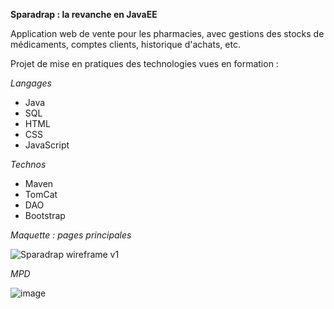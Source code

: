 **Sparadrap : la revanche en JavaEE**

Application web de vente pour les pharmacies, avec gestions des stocks de médicaments, comptes clients, historique d'achats, etc.

Projet de mise en pratiques des technologies vues en formation :

_Langages_ 
- Java
- SQL
- HTML
- CSS
- JavaScript

_Technos_
- Maven
- TomCat
- DAO
- Bootstrap

_Maquette : pages principales_

![Sparadrap wireframe v1](https://github.com/starmnuch/sparadrap_ee/assets/141212145/3714a79b-cfc1-4491-92ff-c18ebdedf412)

_MPD_

![image](https://github.com/starmnuch/sparadrap_ee/assets/141212145/41e4ed03-cb94-4588-847e-055e7620bb67)
